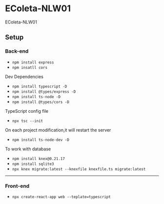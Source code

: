 # EColeta-NLW01

EColeta-NLW01

## Setup

### Back-end

- `npm install express`
- `npm insatll cors`

Dev Dependencies

- `npm install typescript -D`
- `npm install @types/express -D`
- `npm install ts-node -D`
- `npm install @types/cors -D`

TypeScript config file

- `npx tsc --init`

On each project modification,it will restart the server

- `npm install ts-node-dev -D`

To work with database

- `npm install knex@0.21.17`
- `npm install sqlite3`
- `npx knex migrate:latest --knexfile knexfile.ts migrate:latest`

---

### Front-end

- `npx create-react-app web --teplate=typescript`
